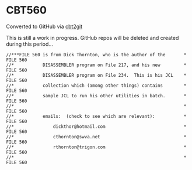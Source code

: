 # CBT560
Converted to GitHub via [cbt2git](https://github.com/wizardofzos/cbt2git)

This is still a work in progress. GitHub repos will be deleted and created during this period...

```
//***FILE 560 is from Dick Thornton, who is the author of the       *   FILE 560
//*           DISASSEMBLER program on File 217, and his new         *   FILE 560
//*           DISASSEMBLER program on File 234.  This is his JCL    *   FILE 560
//*           collection which (among other things) contains        *   FILE 560
//*           sample JCL to run his other utilities in batch.       *   FILE 560
//*                                                                 *   FILE 560
//*           emails:  (check to see which are relevant):           *   FILE 560
//*               dickthor@hotmail.com                              *   FILE 560
//*               cthornton@swva.net                                *   FILE 560
//*               rthornton@trigon.com                              *   FILE 560
//*                                                                 *   FILE 560
```
